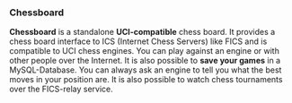 ### Chessboard

**Chessboard** is a standalone **UCI-compatible** chess board. It provides a chess board interface to ICS (Internet Chess Servers) like FICS and is compatible to UCI chess engines.
You can play against an engine or with other people over the Internet. It is also possible to **save your games** in a MySQL-Database. You can always ask an engine to tell you what the best moves in your position are. It is also possible to watch chess tournaments over the FICS-relay service.
